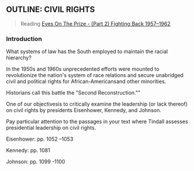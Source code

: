 ## OUTLINE:  CIVIL RIGHTS

>Reading
[Eyes On The Prize - (Part 2) Fighting Back 1957–1962](https://www.youtube.com/watch?v=4D5xwC6M_Gk)

### Introduction
What systems of law has the South employed to maintain the racial hierarchy?

In the 1950s and 1960s unprecedented efforts were mounted to revolutionize the nation's system of race relations and secure unabridged civil and political rights for African-Americansand other minorities.

Historians call this battle the "Second Reconstruction.""

One of our objectivesis to critically examine the leadership (or lack thereof) on civil rights by presidents Eisenhower, Kennedy, and Johnson.

Pay particular attention to the passages in your text where Tindall assesses presidential leadership on civil rights.

Eisenhower: pp. 1052 –1053

Kennedy:  pp. 1081

Johnson:  pp. 1099 -1100
